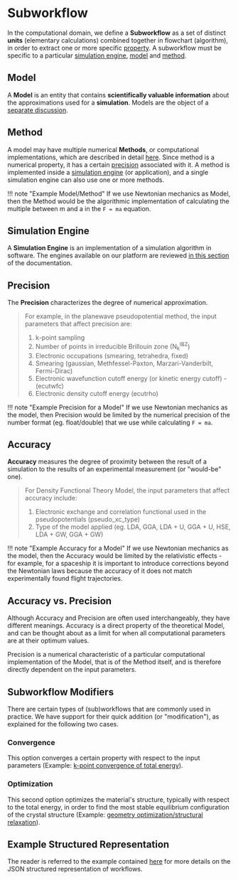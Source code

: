 # Subworkflow

In the computational domain, we define a **Subworkflow** as a set of distinct **units** (elementary calculations) combined together in flowchart (algorithm), in order to extract one or more specific [property](../../properties/overview.md). A subworkflow must be specific to a particular [simulation engine](../../software/applications.md), [model](../../models/overview.md) and [method](../../methods/overview.md).

## Model

A **Model** is an entity that contains **scientifically valuable information** about the approximations used for a **simulation**. Models are the object of a [separate discussion](../../models/overview.md).

## Method

A model may have multiple numerical **Methods**, or computational implementations, which are described in detail [here](../../methods/overview.md). Since method is a numerical property, it has a certain [precision](#precision) associated with it. A method is implemented inside a [simulation engine](#simulation-engine) (or application), and a single simulation engine can also use one or more methods.

!!! note "Example Model/Method"
    If we use Newtonian mechanics as Model, then the Method would be the algorithmic implementation of calculating the multiple between m and a in the `F = ma` equation.

## Simulation Engine

A **Simulation Engine** is an implementation of a simulation algorithm in software. The engines available on our platform are reviewed [in this section](../../software/applications.md) of the documentation.

## Precision

The **Precision** characterizes the degree of numerical approximation. 

> For example, in the planewave pseudopotential method, the input parameters that affect precision are:
>
>   1. k-point sampling
>   2. Number of points in irreducible Brillouin zone (N<sub>k</sub><sup>IBZ</sup>)
>   3. Electronic occupations (smearing, tetrahedra, fixed)
>   4. Smearing (gaussian, Methfessel-Paxton, Marzari-Vanderbilt, Fermi-Dirac)
>   5. Electronic wavefunction cutoff energy (or kinetic energy cutoff) - (ecutwfc)
>   6. Electronic density cutoff energy (ecutrho)

!!! note "Example Precision for a Model"
    If we use Newtonian mechanics as the model, then Precision would be limited by the numerical precision of the number format (eg. float/double) that we use while calculating `F = ma`.

## Accuracy

**Accuracy** measures the degree of proximity between the result of a simulation to the results of an experimental measurement (or "would-be" one).

> For Density Functional Theory Model, the input parameters that affect accuracy include:
>
>   1. Electronic exchange and correlation functional used in the pseudopotentials (pseudo_xc_type)
>   2. Type of the model applied (eg. LDA, GGA, LDA + U, GGA + U, HSE, LDA + GW, GGA + GW)

!!! note "Example Accuracy for a Model"
    If we use Newtonian mechanics as the model, then the Accuracy would be limited by the relativistic effects - for example, for a spaceship it is important to introduce corrections beyond the Newtonian laws because the accuracy of it does not match experimentally found flight trajectories.

## Accuracy vs. Precision

Although Accuracy and Precision are often used interchangeably, they have different meanings. Accuracy is a direct property of the theoretical Model, and can be thought about as a limit for when all computational parameters are at their optimum values. 

Precision is a numerical characteristic of a particular computational implementation of the Model, that is of the Method itself, and is therefore directly dependent on the input parameters.

## Subworkflow Modifiers

There are certain types of (sub)workflows that are commonly used in practice. We have support for their quick addition (or "modification"), as explained for the following two cases.

### Convergence

This option converges a certain property with respect to the input parameters (Example: [k-point convergence of total energy](../addons/convergence-algorithms.md)). 

### Optimization

This second option optimizes the material's structure, typically with respect to the total energy, in order to find the most stable equilibrium configuration of the crystal structure (Example: [geometry optimization/structural relaxation](../addons/structural-relaxation.md)).

## Example Structured Representation

The reader is referred to the example contained [here](data.md) for more details on the JSON structured representation of workflows.
